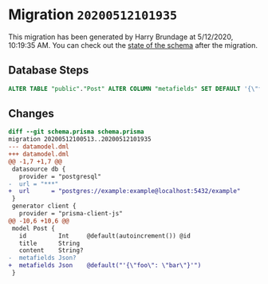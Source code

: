 # Migration `20200512101935`

This migration has been generated by Harry Brundage at 5/12/2020, 10:19:35 AM.
You can check out the [state of the schema](./schema.prisma) after the migration.

## Database Steps

```sql
ALTER TABLE "public"."Post" ALTER COLUMN "metafields" SET DEFAULT '{\"foo\": \"bar\"}';
```

## Changes

```diff
diff --git schema.prisma schema.prisma
migration 20200512100513..20200512101935
--- datamodel.dml
+++ datamodel.dml
@@ -1,7 +1,7 @@
 datasource db {
   provider = "postgresql"
-  url = "***"
+  url      = "postgres://example:example@localhost:5432/example"
 }
 generator client {
   provider = "prisma-client-js"
@@ -10,6 +10,6 @@
 model Post {
   id         Int     @default(autoincrement()) @id
   title      String
   content    String?
-  metafields Json?
+  metafields Json    @default("'{\"foo\": \"bar\"}'")
 }
```


